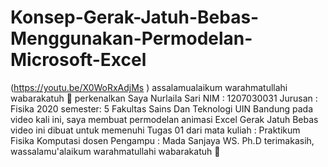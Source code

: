 # Konsep-Gerak-Jatuh-Bebas-Menggunakan-Permodelan-Microsoft-Excel
(https://youtu.be/X0WoRxAdjMs ) assalamualaikum warahmatullahi wabarakatuh 🙏 perkenalkan Saya Nurlaila Sari NIM : 1207030031 Jurusan : Fisika 2020 semester: 5 Fakultas Sains Dan Teknologi UIN Bandung  pada video kali ini, saya membuat permodelan animasi Excel Gerak Jatuh Bebas  video ini dibuat untuk memenuhi Tugas 01 dari  mata kuliah : Praktikum Fisika Komputasi dosen Pengampu : Mada Sanjaya WS. Ph.D  terimakasih, wassalamu'alaikum warahmatullahi wabarakatuh 🙏 
